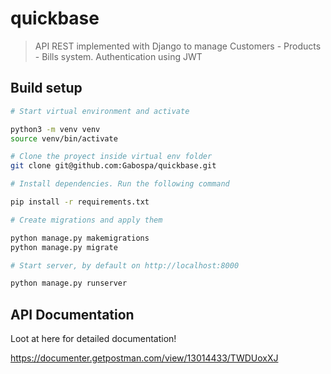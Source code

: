# quickbase

> API REST implemented with Django to manage Customers - Products - Bills system. Authentication using JWT

## Build setup

``` bash
# Start virtual environment and activate

python3 -m venv venv
source venv/bin/activate

# Clone the proyect inside virtual env folder
git clone git@github.com:Gabospa/quickbase.git

# Install dependencies. Run the following command

pip install -r requirements.txt

# Create migrations and apply them

python manage.py makemigrations
python manage.py migrate

# Start server, by default on http://localhost:8000

python manage.py runserver

```
## API Documentation
Loot at here for detailed documentation!

https://documenter.getpostman.com/view/13014433/TWDUoxXJ



